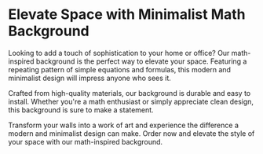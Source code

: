 <!--font:Poppins-->

# Elevate Space with Minimalist Math Background

Looking to add a touch of sophistication to your home or office? Our math-inspired background is the perfect way to elevate your space. Featuring a repeating pattern of simple equations and formulas, this modern and minimalist design will impress anyone who sees it.

Crafted from high-quality materials, our background is durable and easy to install. Whether you're a math enthusiast or simply appreciate clean design, this background is sure to make a statement.

Transform your walls into a work of art and experience the difference a modern and minimalist design can make. Order now and elevate the style of your space with our math-inspired background.

<!--

Write me markdown content of website with wallpaper:

"A wallpaper featuring a repeating pattern of simple equations and formulas, arranged in a minimalist and modern design."

The header of the page should not be copy of the text but rather a real content of the website which is using this wallpaper.


---


# Math-inspired Wallpaper for Your Modern Space

Add a touch of sophistication to your home or office with our math-inspired wallpaper. The repeating pattern of simple equations and formulas creates a minimalist and modern design that is sure to impress. 

Our wallpaper is made from high-quality materials, ensuring durability and easy installation. Whether you're a math enthusiast or simply appreciate the beauty of clean design, this wallpaper is the perfect addition to any space.

Order now and transform your walls into a work of art!


---


Heading should not include word "wallpaper". The website should not be about the wallpaper itself, wallpaper is just a related background, rewrite whole content.


---


# Elevate Your Space with a Modern and Minimalist Design

Looking for a way to add sophistication and style to your home or office? Our math-inspired background is the perfect solution. The repeating pattern of simple equations and formulas creates a minimalist and modern design that will elevate any space.

Made from high-quality materials, our background is durable and easy to install. Whether you're a math enthusiast or simply appreciate the beauty of clean design, this background is sure to impress.

Transform your walls into a work of art and add a touch of sophistication to your space. Order now and experience the difference a modern and minimalist design can make.


---


Heading is too long, rewrite whole content.


---


# Add Sophistication to Your Space with a Modern and Minimalist Background

Looking for a way to elevate the style of your home or office? Our math-inspired background is the perfect solution. With a repeating pattern of simple equations and formulas, this modern and minimalist design will add sophistication to any space.

Crafted from high-quality materials, our background is durable and easy to install. Whether you're a math enthusiast or simply appreciate clean design, this background is sure to impress.

Transform your walls into a work of art and experience the difference a modern and minimalist design can make. Order now and add a touch of sophistication to your space.


---


Heading is too long, rewrite whole content.


---


# Elevate Your Space with a Modern and Minimalist Math-Inspired Background

Looking to add a touch of sophistication to your home or office? Our math-inspired background is the perfect way to elevate your space. Featuring a repeating pattern of simple equations and formulas, this modern and minimalist design will impress anyone who sees it.

Crafted from high-quality materials, our background is durable and easy to install. Whether you're a math enthusiast or simply appreciate clean design, this background is sure to make a statement.

Transform your walls into a work of art and experience the difference a modern and minimalist design can make. Order now and elevate the style of your space with our math-inspired background.


---


Write me a Google font which is best fitting for the website.

Pick from the list:
- Roboto
- Open Sans
- Playfair Display
- Dancing Script
- Barlow Condensed
- Lobster
- IBM Plex Sans
- Exo 2
- Inter
- Montserrat
- Alegreya
- Orbitron
- Lato
- Raleway
- Great Vibes
- Poppins
- Futura


Write just the font name nothing else.


---


Poppins

-->
